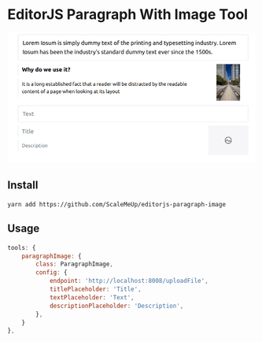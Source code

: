 # EditorJS Paragraph With Image Tool

![preview](./preview.png)

## Install
```
yarn add https://github.com/ScaleMeUp/editorjs-paragraph-image
```

## Usage
```js
tools: {
    paragraphImage: {
        class: ParagraphImage,
        config: {
            endpoint: 'http://localhost:8008/uploadFile',
            titlePlaceholder: 'Title',
            textPlaceholder: 'Text',
            descriptionPlaceholder: 'Description',
        },
    }
},
```
